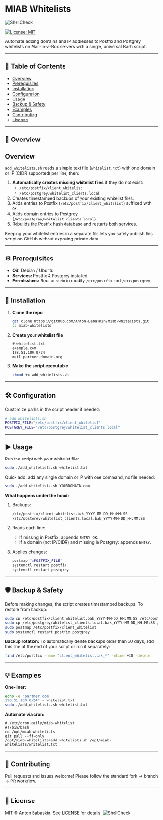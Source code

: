 # MIAB Whitelists

![ShellCheck](https://github.com/Anton-Babaskin/miab-whitelists/actions/workflows/shellcheck.yml/badge.svg)


[![License: MIT](https://img.shields.io/badge/license-MIT-blue.svg)](LICENSE)

Automate adding domains and IP addresses to Postfix and Postgrey whitelists on Mail-in-a-Box servers with a single, universal Bash script.

---

## 📖 Table of Contents

* [Overview](#overview)
* [Prerequisites](#prerequisites)
* [Installation](#installation)
* [Configuration](#configuration)
* [Usage](#usage)
* [Backup & Safety](#backup--safety)
* [Examples](#examples)
* [Contributing](#contributing)
* [License](#license)

---

## 📝 Overview

## Overview

`add_whitelists.sh` reads a simple text file (`whitelist.txt`) with one domain or IP (CIDR supported) per line, then:

1. **Automatically creates missing whitelist files** if they do not exist:
   - `/etc/postfix/client_whitelist`
   - `/etc/postgrey/whitelist_clients.local`
2. Creates timestamped backups of your existing whitelist files.
3. Adds entries to Postfix (`/etc/postfix/client_whitelist`) suffixed with `OK`.
4. Adds domain entries to Postgrey (`/etc/postgrey/whitelist_clients.local`).
5. Rebuilds the Postfix hash database and restarts both services.

Keeping your whitelist entries in a separate file lets you safely publish this script on GitHub without exposing private data.

---

## ⚙️ Prerequisites

* **OS:** Debian / Ubuntu
* **Services:** Postfix & Postgrey installed
* **Permissions:** Root or `sudo` to modify `/etc/postfix` and `/etc/postgrey`

---

## 🚀 Installation

1. **Clone the repo**

   ```bash
   git clone https://github.com/Anton-Babaskin/miab-whitelists.git
   cd miab-whitelists
   ```
2. **Create your whitelist file**

   ```text
   # whitelist.txt
   example.com
   198.51.100.0/24
   mail.partner-domain.org
   ```
3. **Make the script executable**

   ```bash
   chmod +x add_whitelists.sh
   ```

---

## 🛠️ Configuration

Customize paths in the script header if needed:

```bash
# add_whitelists.sh
POSTFIX_FILE="/etc/postfix/client_whitelist"
POSTGREY_FILE="/etc/postgrey/whitelist_clients.local"
```

---

## ▶️ Usage

Run the script with your whitelist file:

```bash
sudo ./add_whitelists.sh whitelist.txt
```
Quick add: add any single domain or IP with one command, no file needed:
```bash
sudo ./add_whitelists.sh YOURDOMAIN.com
```
**What happens under the hood:**

1. Backups:

   ```bash
   /etc/postfix/client_whitelist.bak_YYYY-MM-DD_HH:MM:SS
   /etc/postgrey/whitelist_clients.local.bak_YYYY-MM-DD_HH:MM:SS
   ```
2. Reads each line:

   * If missing in Postfix: appends `ENTRY OK`.
   * If a domain (not IP/CIDR) and missing in Postgrey: appends `ENTRY`.
3. Applies changes:

   ```bash
   postmap "$POSTFIX_FILE"
   systemctl restart postfix
   systemctl restart postgrey
   ```

---

## 🛡️ Backup & Safety

Before making changes, the script creates timestamped backups. To restore from backup:

```bash
sudo cp /etc/postfix/client_whitelist.bak_YYYY-MM-DD_HH:MM:SS /etc/postfix/client_whitelist
sudo cp /etc/postgrey/whitelist_clients.local.bak_YYYY-MM-DD_HH:MM:SS /etc/postgrey/whitelist_clients.local
sudo postmap /etc/postfix/client_whitelist
sudo systemctl restart postfix postgrey
```

**Backup rotation:**
To automatically delete backups older than 30 days, add this line at the end of your script or run it separately:

```bash
find /etc/postfix -name "client_whitelist.bak_*" -mtime +30 -delete
```

---

## 💡 Examples

**One-liner:**

```bash
echo -e "partner.com
198.51.100.0/24" > whitelist.txt
sudo ./add_whitelists.sh whitelist.txt
```

**Automate via cron:**

```cron
# /etc/cron.daily/miab-whitelist
#!/bin/bash
cd /opt/miab-whitelists
git pull --ff-only
/opt/miab-whitelists/add_whitelists.sh /opt/miab-whitelists/whitelist.txt
```

---

## 🤝 Contributing

Pull requests and issues welcome!
Please follow the standard fork → branch → PR workflow.

---

## 📜 License

MIT © Anton Babaskin. See [LICENSE](LICENSE) for details.
![ShellCheck](https://github.com/Anton-Babaskin/miab-whitelists/actions/workflows/shellcheck.yml/badge.svg)
